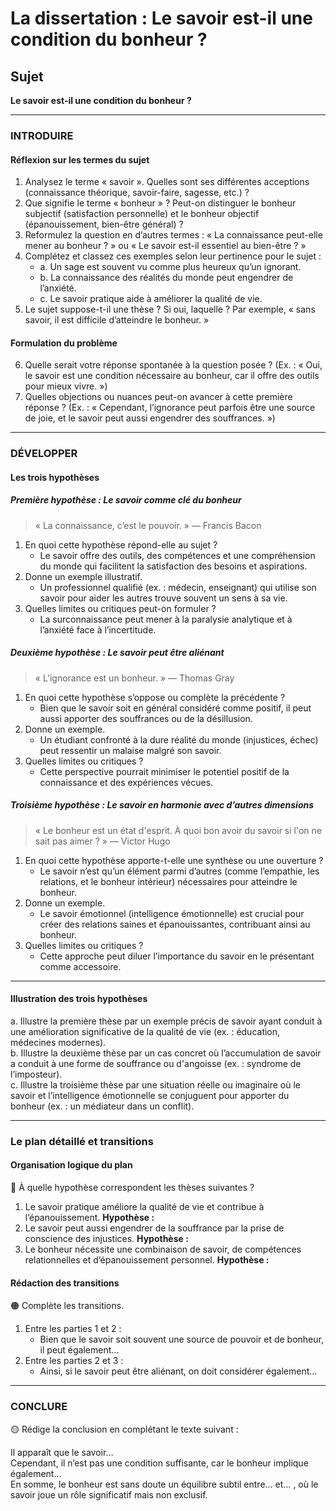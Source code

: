 # La dissertation : Le savoir est-il une condition du bonheur ?

## Sujet
**Le savoir est-il une condition du bonheur ?**

---

### INTRODUIRE

#### Réflexion sur les termes du sujet

1. Analysez le terme « savoir ». Quelles sont ses différentes acceptions (connaissance théorique, savoir-faire, sagesse, etc.) ?
2. Que signifie le terme « bonheur » ? Peut-on distinguer le bonheur subjectif (satisfaction personnelle) et le bonheur objectif (épanouissement, bien-être général) ?
3. Reformulez la question en d’autres termes : « La connaissance peut-elle mener au bonheur ? » ou « Le savoir est-il essentiel au bien-être ? »
4. Complétez et classez ces exemples selon leur pertinence pour le sujet :
   - a. Un sage est souvent vu comme plus heureux qu’un ignorant.
   - b. La connaissance des réalités du monde peut engendrer de l’anxiété.
   - c. Le savoir pratique aide à améliorer la qualité de vie.
5. Le sujet suppose-t-il une thèse ? Si oui, laquelle ? Par exemple, « sans savoir, il est difficile d’atteindre le bonheur. »

#### Formulation du problème

6. Quelle serait votre réponse spontanée à la question posée ? (Ex. : « Oui, le savoir est une condition nécessaire au bonheur, car il offre des outils pour mieux vivre. »)
7. Quelles objections ou nuances peut-on avancer à cette première réponse ? (Ex. : « Cependant, l’ignorance peut parfois être une source de joie, et le savoir peut aussi engendrer des souffrances. »)

---

### DÉVELOPPER

#### Les trois hypothèses

##### Première hypothèse : Le savoir comme clé du bonheur 

> « La connaissance, c’est le pouvoir. » — Francis Bacon

1. En quoi cette hypothèse répond-elle au sujet ?
   - Le savoir offre des outils, des compétences et une compréhension du monde qui facilitent la satisfaction des besoins et aspirations.
2. Donne un exemple illustratif. 
   - Un professionnel qualifié (ex. : médecin, enseignant) qui utilise son savoir pour aider les autres trouve souvent un sens à sa vie.
3. Quelles limites ou critiques peut-on formuler ?
   - La surconnaissance peut mener à la paralysie analytique et à l’anxiété face à l’incertitude.

##### Deuxième hypothèse : Le savoir peut être aliénant

> « L’ignorance est un bonheur. » — Thomas Gray

1. En quoi cette hypothèse s’oppose ou complète la précédente ?
   - Bien que le savoir soit en général considéré comme positif, il peut aussi apporter des souffrances ou de la désillusion.
2. Donne un exemple.
   - Un étudiant confronté à la dure réalité du monde (injustices, échec) peut ressentir un malaise malgré son savoir.
3. Quelles limites ou critiques ?
   - Cette perspective pourrait minimiser le potentiel positif de la connaissance et des expériences vécues.

##### Troisième hypothèse : Le savoir en harmonie avec d’autres dimensions 

> « Le bonheur est un état d'esprit. À quoi bon avoir du savoir si l'on ne sait pas aimer ? » — Victor Hugo

1. En quoi cette hypothèse apporte-t-elle une synthèse ou une ouverture ?
   - Le savoir n’est qu’un élément parmi d’autres (comme l’empathie, les relations, et le bonheur intérieur) nécessaires pour atteindre le bonheur.
2. Donne un exemple.
   - Le savoir émotionnel (intelligence émotionnelle) est crucial pour créer des relations saines et épanouissantes, contribuant ainsi au bonheur.
3. Quelles limites ou critiques ?
   - Cette approche peut diluer l’importance du savoir en le présentant comme accessoire.

---

#### Illustration des trois hypothèses

a. Illustre la première thèse par un exemple précis de savoir ayant conduit à une amélioration significative de la qualité de vie (ex. : éducation, médecines modernes).  
b. Illustre la deuxième thèse par un cas concret où l’accumulation de savoir a conduit à une forme de souffrance ou d'angoisse (ex. : syndrome de l’imposteur).  
c. Illustre la troisième thèse par une situation réelle ou imaginaire où le savoir et l’intelligence émotionnelle se conjuguent pour apporter du bonheur (ex. : un médiateur dans un conflit).

---

### Le plan détaillé et transitions

#### Organisation logique du plan

🔴 À quelle hypothèse correspondent les thèses suivantes ?

1. Le savoir pratique améliore la qualité de vie et contribue à l’épanouissement. **Hypothèse :**
2. Le savoir peut aussi engendrer de la souffrance par la prise de conscience des injustices. **Hypothèse :**
3. Le bonheur nécessite une combinaison de savoir, de compétences relationnelles et d’épanouissement personnel. **Hypothèse :**

#### Rédaction des transitions

🟠 Complète les transitions.

1. Entre les parties 1 et 2 :  
   - Bien que le savoir soit souvent une source de pouvoir et de bonheur, il peut également…
2. Entre les parties 2 et 3 :  
   - Ainsi, si le savoir peut être aliénant, on doit considérer également…
   
---

### CONCLURE

🟡 Rédige la conclusion en complétant le texte suivant :

Il apparaît que le savoir…  
Cependant, il n’est pas une condition suffisante, car le bonheur implique également…  
En somme, le bonheur est sans doute un équilibre subtil entre… et… , où le savoir joue un rôle significatif mais non exclusif.